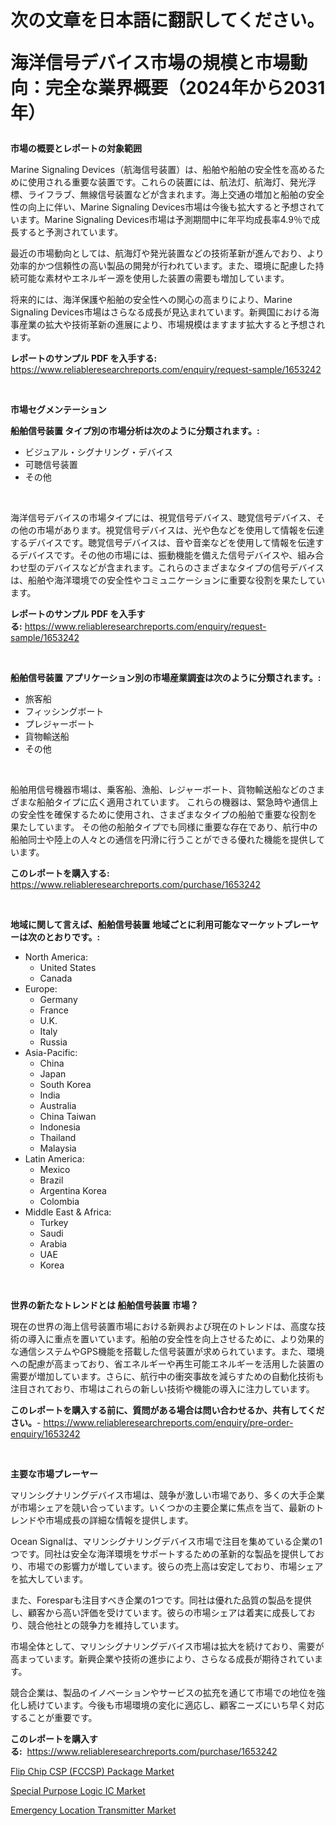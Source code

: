 <p><h1>次の文章を日本語に翻訳してください。

海洋信号デバイス市場の規模と市場動向：完全な業界概要（2024年から2031年）</h1></p><p><strong>市場の概要とレポートの対象範囲</strong></p>
<p><p>Marine Signaling Devices（航海信号装置）は、船舶や船舶の安全性を高めるために使用される重要な装置です。これらの装置には、航法灯、航海灯、発光浮標、ライフラブ、無線信号装置などが含まれます。海上交通の増加と船舶の安全性の向上に伴い、Marine Signaling Devices市場は今後も拡大すると予想されています。Marine Signaling Devices市場は予測期間中に年平均成長率4.9％で成長すると予測されています。</p><p>最近の市場動向としては、航海灯や発光装置などの技術革新が進んでおり、より効率的かつ信頼性の高い製品の開発が行われています。また、環境に配慮した持続可能な素材やエネルギー源を使用した装置の需要も増加しています。</p><p>将来的には、海洋保護や船舶の安全性への関心の高まりにより、Marine Signaling Devices市場はさらなる成長が見込まれています。新興国における海事産業の拡大や技術革新の進展により、市場規模はますます拡大すると予想されます。</p></p>
<p><strong>レポートのサンプル PDF を入手する:</strong> <a href="https://www.reliableresearchreports.com/enquiry/request-sample/1653242">https://www.reliableresearchreports.com/enquiry/request-sample/1653242</a></p>
<p>&nbsp;</p>
<p><strong>市場セグメンテーション</strong></p>
<p><strong>船舶信号装置 タイプ別の市場分析は次のように分類されます。:</strong></p>
<p><ul><li>ビジュアル・シグナリング・デバイス</li><li>可聴信号装置</li><li>その他</li></ul></p>
<p>&nbsp;</p>
<p><p>海洋信号デバイスの市場タイプには、視覚信号デバイス、聴覚信号デバイス、その他の市場があります。視覚信号デバイスは、光や色などを使用して情報を伝達するデバイスです。聴覚信号デバイスは、音や音楽などを使用して情報を伝達するデバイスです。その他の市場には、振動機能を備えた信号デバイスや、組み合わせ型のデバイスなどが含まれます。これらのさまざまなタイプの信号デバイスは、船舶や海洋環境での安全性やコミュニケーションに重要な役割を果たしています。</p></p>
<p><strong>レポートのサンプル PDF を入手する:</strong>&nbsp;<a href="https://www.reliableresearchreports.com/enquiry/request-sample/1653242">https://www.reliableresearchreports.com/enquiry/request-sample/1653242</a></p>
<p>&nbsp;</p>
<p><strong> 船舶信号装置 アプリケーション別の市場産業調査は次のように分類されます。:</strong></p>
<p><ul><li>旅客船</li><li>フィッシングボート</li><li>プレジャーボート</li><li>貨物輸送船</li><li>その他</li></ul></p>
<p>&nbsp;</p>
<p><p>船舶用信号機器市場は、乗客船、漁船、レジャーボート、貨物輸送船などのさまざまな船舶タイプに広く適用されています。 これらの機器は、緊急時や通信上の安全性を確保するために使用され、さまざまなタイプの船舶で重要な役割を果たしています。 その他の船舶タイプでも同様に重要な存在であり、航行中の船舶同士や陸上の人々との通信を円滑に行うことができる優れた機能を提供しています。</p></p>
<p><strong>このレポートを購入する:</strong>&nbsp; <a href="https://www.reliableresearchreports.com/purchase/1653242">https://www.reliableresearchreports.com/purchase/1653242</a></p>
<p>&nbsp;</p>
<p><strong>地域に関して言えば、船舶信号装置 地域ごとに利用可能なマーケットプレーヤーは次のとおりです。:</strong></p>
<p><ul>
    <li>
        North America:
        <ul>
            <li>United States</li>
            <li>Canada</li>
        </ul>
    </li>
    <li>
        Europe:
        <ul>
            <li>Germany</li>
            <li>France</li>
            <li>U.K.</li>
            <li>Italy</li>
            <li>Russia</li>
        </ul>
    </li>
    <li>
        Asia-Pacific:
        <ul>
            <li>China</li>
            <li>Japan</li>
            <li>South Korea</li>
            <li>India</li>
            <li>Australia</li>
            <li>China Taiwan</li>
            <li>Indonesia</li>
            <li>Thailand</li>
            <li>Malaysia</li>
        </ul>
    </li>
    <li>
        Latin America:
        <ul>
            <li>Mexico</li>
            <li>Brazil</li>
            <li>Argentina Korea</li>
            <li>Colombia</li>
        </ul>
    </li>
    <li>
        Middle East & Africa:
        <ul>
            <li>Turkey</li>
            <li>Saudi</li>
            <li>Arabia</li>
            <li>UAE</li>
            <li>Korea</li>
        </ul>
    </li>
    </ul></p>
<p>&nbsp;</p>
<p><strong>世界の新たなトレンドとは 船舶信号装置 市場？</strong></p>
<p><p>現在の世界の海上信号装置市場における新興および現在のトレンドは、高度な技術の導入に重点を置いています。船舶の安全性を向上させるために、より効果的な通信システムやGPS機能を搭載した信号装置が求められています。また、環境への配慮が高まっており、省エネルギーや再生可能エネルギーを活用した装置の需要が増加しています。さらに、航行中の衝突事故を減らすための自動化技術も注目されており、市場はこれらの新しい技術や機能の導入に注力しています。</p></p>
<p><strong>このレポートを購入する前に、質問がある場合は問い合わせるか、共有してください。</strong>- <a href="https://www.reliableresearchreports.com/enquiry/pre-order-enquiry/1653242">https://www.reliableresearchreports.com/enquiry/pre-order-enquiry/1653242</a></p>
<p>&nbsp;</p>
<p><strong>主要な市場プレーヤー</strong></p>
<p><p>マリンシグナリングデバイス市場は、競争が激しい市場であり、多くの大手企業が市場シェアを競い合っています。いくつかの主要企業に焦点を当て、最新のトレンドや市場成長の詳細な情報を提供します。</p><p>Ocean Signalは、マリンシグナリングデバイス市場で注目を集めている企業の1つです。同社は安全な海洋環境をサポートするための革新的な製品を提供しており、市場での影響力が増しています。彼らの売上高は安定しており、市場シェアを拡大しています。</p><p>また、Foresparも注目すべき企業の1つです。同社は優れた品質の製品を提供し、顧客から高い評価を受けています。彼らの市場シェアは着実に成長しており、競合他社との競争力を維持しています。</p><p>市場全体として、マリンシグナリングデバイス市場は拡大を続けており、需要が高まっています。新興企業や技術の進歩により、さらなる成長が期待されています。</p><p>競合企業は、製品のイノベーションやサービスの拡充を通じて市場での地位を強化し続けています。今後も市場環境の変化に適応し、顧客ニーズにいち早く対応することが重要です。</p></p>
<p><strong>このレポートを購入する:</strong>&nbsp;&nbsp;<a href="https://www.reliableresearchreports.com/purchase/1653242">https://www.reliableresearchreports.com/purchase/1653242</a></p>
<p><p><a href="https://github.com/ruddyyedelwadw/Market-Research-Report-List-1/blob/main/flip-chip-csp-fccsp-package-market.md">Flip Chip CSP (FCCSP) Package Market</a></p><p><a href="https://github.com/jaidynmorantestelletmjzya/Market-Research-Report-List-2/blob/main/special-purpose-logic-ic-market.md">Special Purpose Logic IC Market</a></p><p><a href="https://github.com/juniordelafrance/Market-Research-Report-List-2/blob/main/emergency-location-transmitter-market.md">Emergency Location Transmitter Market</a></p></p>